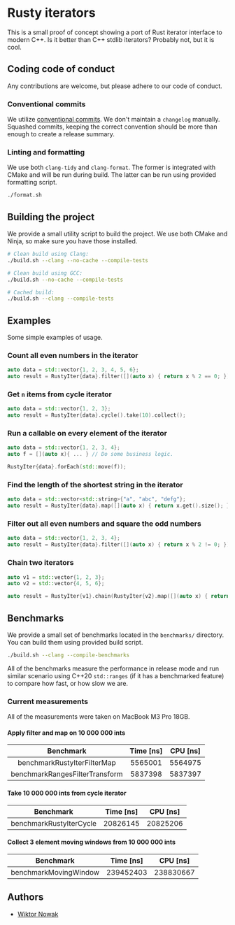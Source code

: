 # Rusty iterators

This is a small proof of concept showing a port of Rust iterator interface to modern C++. Is it better than C++ stdlib iterators? Probably not, but it is cool.

## Coding code of conduct

Any contributions are welcome, but please adhere to our code of conduct.

### Conventional commits

We utilize [conventional commits](https://gist.github.com/qoomon/5dfcdf8eec66a051ecd85625518cfd13). We don't maintain a `changelog` manually. Squashed commits, keeping the correct convention should be more than enough to create a release summary.

### Linting and formatting

We use both `clang-tidy` and `clang-format`. The former is integrated with CMake and will be run during build. The latter can be run using provided formatting script.

```bash
./format.sh
```

## Building the project

We provide a small utility script to build the project. We use both CMake and Ninja, so make sure you have those installed.

```bash
# Clean build using Clang:
./build.sh --clang --no-cache --compile-tests

# Clean build using GCC:
./build.sh --no-cache --compile-tests

# Cached build:
./build.sh --clang --compile-tests
```

## Examples

Some simple examples of usage.

### Count all even numbers in the iterator

```c++
auto data = std::vector{1, 2, 3, 4, 5, 6};
auto result = RustyIter{data}.filter([](auto x) { return x % 2 == 0; }).count();
```

### Get `n` items from cycle iterator

```c++
auto data = std::vector{1, 2, 3};
auto result = RustyIter{data}.cycle().take(10).collect();
```

### Run a callable on every element of the iterator

```c++
auto data = std::vector{1, 2, 3, 4};
auto f = [](auto x){ ... } // Do some business logic.

RustyIter{data}.forEach(std::move(f));
```

### Find the length of the shortest string in the iterator

```c++
auto data = std::vector<std::string>{"a", "abc", "defg"};
auto result = RustyIter{data}.map([](auto x) { return x.get().size(); }).min();
```

### Filter out all even numbers and square the odd numbers

```c++
auto data = std::vector{1, 2, 3, 4};
auto result = RustyIter{data}.filter([](auto x) { return x % 2 != 0; }).map([](auto x) { return x * x; }).collect();
```

### Chain two iterators

```c++
auto v1 = std::vector{1, 2, 3};
auto v2 = std::vector{4, 5, 6};

auto result = RustyIter{v1}.chain(RustyIter{v2}.map([](auto x) { return x * 2; })).collect();
```

## Benchmarks

We provide a small set of benchmarks located in the `benchmarks/` directory. You can build them using provided build script.

```bash
./build.sh --clang --compile-benchmarks
```

All of the benchmarks measure the performance in release mode and run similar scenario using C++20 `std::ranges` (if it has a benchmarked feature) to compare how fast, or how slow we are.

### Current measurements

All of the measurements were taken on MacBook M3 Pro 18GB.

#### Apply filter and map on 10 000 000 ints

|          **Benchmark**         | **Time [ns]** | **CPU [ns]** |
|:------------------------------:|:-------------:|:------------:|
|   benchmarkRustyIterFilterMap  |    5565001    |    5564975   |
| benchmarkRangesFilterTransform |    5837398    |    5837397   |

#### Take 10 000 000 ints from cycle iterator

|      **Benchmark**      | **Time [ns]** | **CPU [ns]** |
|:-----------------------:|:-------------:|:------------:|
| benchmarkRustyIterCycle |    20826145   |   20825206   |

#### Collect 3 element moving windows from 10 000 000 ints

|     **Benchmark**     | **Time [ns]** | **CPU [ns]** |
|:---------------------:|:-------------:|:------------:|
| benchmarkMovingWindow |   239452403   |   238830667  |

## Authors

- [Wiktor Nowak](@uncommon-nickname)
